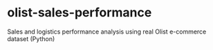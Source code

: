 # olist-sales-performance
Sales and logistics performance analysis using real Olist e-commerce dataset (Python)
